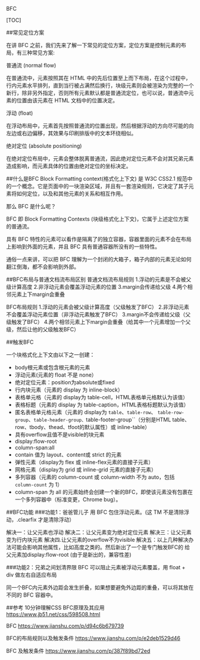 BFC

[TOC]

##常见定位方案

在讲 BFC 之前，我们先来了解一下常见的定位方案，定位方案是控制元素的布局，有三种常见方案:

普通流 (normal flow)

在普通流中，元素按照其在 HTML 中的先后位置至上而下布局，在这个过程中，行内元素水平排列，直到当行被占满然后换行，块级元素则会被渲染为完整的一个新行，除非另外指定，否则所有元素默认都是普通流定位，也可以说，普通流中元素的位置由该元素在 HTML 文档中的位置决定。

浮动 (float)

在浮动布局中，元素首先按照普通流的位置出现，然后根据浮动的方向尽可能的向左边或右边偏移，其效果与印刷排版中的文本环绕相似。

绝对定位 (absolute positioning)

在绝对定位布局中，元素会整体脱离普通流，因此绝对定位元素不会对其兄弟元素造成影响，而元素具体的位置由绝对定位的坐标决定。


##什么是BFC
Block Formatting context(格式化上下文) 是 W3C CSS2.1 规范中的一个概念。它是页面中的一块渲染区域，并且有一套渲染规则，它决定了其子元素将如何定位，以及和其他元素的关系和相互作用。

那么 BFC 是什么呢？

BFC 即 Block Formatting Contexts (块级格式化上下文)，它属于上述定位方案的普通流。

具有 BFC 特性的元素可以看作是隔离了的独立容器，容器里面的元素不会在布局上影响到外面的元素，并且 BFC 具有普通容器所没有的一些特性。

通俗一点来讲，可以把 BFC 理解为一个封闭的大箱子，箱子内部的元素无论如何翻江倒海，都不会影响到外部。

##BFC布局与普通文档流布局区别
普通文档流布局规则
1.浮动的元素是不会被父级计算高度
2.非浮动元素会覆盖浮动元素的位置
3.margin会传递给父级
4.两个相邻元素上下margin会重叠

BFC布局规则
1.浮动的元素会被父级计算高度（父级触发了BFC）
2.非浮动元素不会覆盖浮动元素位置（非浮动元素触发了BFC）
3.margin不会传递给父级（父级触发了BFC）
4.两个相邻元素上下margin会重叠（给其中一个元素增加一个父级，然后让他的父级触发BFC）

##触发BFC

一个块格式化上下文由以下之一创建：
* body根元素或包含根元素的元素
* 浮动元素(元素的 float 不是 none）
* 绝对定位元素：position为absolute或fixed
* 行内块元素（元素的 display 为 inline-block）
* 表格单元格（元素的 display为 table-cell，HTML表格单元格默认为该值）
* 表格标题（元素的 display 为 table-caption，HTML表格标题默认为该值）
* 匿名表格单元格元素（元素的 display为 ``table``、``table-row``、 ``table-row-group``、``table-header-group、``table-footer-group``（分别是HTML table、row、tbody、thead、tfoot的默认属性）或 inline-table）
* 具有overflow且值不是visible的块元素
* display:flow-root
* column-span:all
* contain 值为 layout、content或 strict 的元素
* 弹性元素（display为 flex 或 inline-flex元素的直接子元素）
* 网格元素（display为 grid 或 inline-grid 元素的直接子元素）
* 多列容器（元素的 column-count 或 column-width 不为 auto，包括 ``column-count`` 为 1）
* column-span 为 all 的元素始终会创建一个新的BFC，即使该元素没有包裹在一个多列容器中（标准变更，Chrome bug）。                  

##BFC功能
###功能1：爸爸管儿子
用 BFC 包住浮动元素。(这 TM 不是清除浮动，.clearfix 才是清除浮动）

解决一：让父元素也浮动
解决二：让父元素变为绝对定位元素
解决三：让父元素变为行内块元素
解决四.让父元素的overflow不为visible
解决五：以上几种解决办法可能会影响其他属性，比如高度之类的。然后新出了一个是专门触发BFC的 给父元素加display:flow-root (由于是新出的，兼容性差)

###功能2：兄弟之间划清界限
BFC 可以阻止元素被浮动元素覆盖，用 float + div 做左右自适应布局

同一个BFC内元素外边距会发生折叠，如果想要避免外边距的重叠，可以将其放在不同的 BFC 容器中。

##参考
10分钟理解CSS BFC原理及其应用
https://www.jb51.net/css/598508.html

BFC
https://www.jianshu.com/p/d94c6b679739

BFC的布局规则以及触发条件
https://www.jianshu.com/p/e2deb1529d46

BFC 及触发条件
https://www.jianshu.com/p/387f89bd72ed














